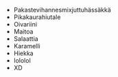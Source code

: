 - Pakastevihannesmixjuttuhässäkkä
- Pikakaurahiutale
- Oivariini
- Maitoa
- Salaattia
- Karamelli
- Hiekka
- lololol
- XD